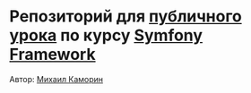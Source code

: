 ﻿# Репозиторий для [публичного урока](https://otus.ru/lessons/symfony/#event-3830) по курсу [Symfony Framework](https://otus.ru/lessons/symfony/)

Автор: [Михаил Каморин](mailto:m.v.kamorin@gmail.com)
